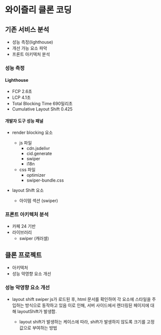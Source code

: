 # 와이즐리 클론 코딩

## 기존 서비스 분석

- 성능 측정(lighthouse)
- 개선 가능 요소 파악
- 프론트 아키텍처 분석

### 성능 측정

#### Lighthouse

- FCP 2.6초
- LCP 4.1초
- Total Blocking Time 690밀리초
- Cumulative Layout Shift 0.425

#### 개발자 도구 성능 패널

- render blocking 요소

  - js 파일
    - cdn.jsdelivr
    - cid.generate
    - swiper
    - i18n
  - css 파일
    - optimizer
    - swiper-bundle.css

- layout Shift 요소
  - 아이템 섹션 (swiper)

### 프론트 아키텍처 분석

- 카페 24 기반
- 라이브러리
  - swiper (캐러셀)

## 클론 프로젝트

- 아키텍처
- 성능 악영향 요소 개선

### 성능 악영향 요소 개선

- layout shift
  swiper js가 로드된 후, html 문서를 확인하여 각 요소에 스타일을 주입하는 방식으로 동작하고 있음
  이로 인해, 서버 사이드에서 렌더링된 페이지에 대해 layoutShift가 발생함.

  - layout shift가 발생하는 케이스에 따라, shift가 발생하지 않도록 크기를 고정값으로 부여하는 방법
